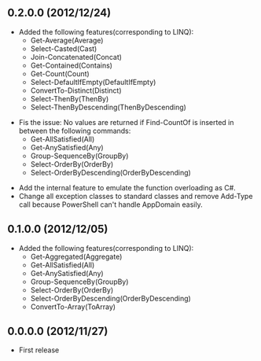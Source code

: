 ## 0.2.0.0 (2012/12/24)

* Added the following features(corresponding to LINQ): 
  - Get-Average(Average)
  - Select-Casted(Cast)
  - Join-Concatenated(Concat)
  - Get-Contained(Contains)
  - Get-Count(Count)
  - Select-DefaultIfEmpty(DefaultIfEmpty)
  - ConvertTo-Distinct(Distinct)
  - Select-ThenBy(ThenBy)
  - Select-ThenByDescending(ThenByDescending)

>

* Fis the issue: No values are returned if Find-CountOf is inserted in between the following commands: 
  - Get-AllSatisfied(All)
  - Get-AnySatisfied(Any)
  - Group-SequenceBy(GroupBy)
  - Select-OrderBy(OrderBy)
  - Select-OrderByDescending(OrderByDescending)

>

* Add the internal feature to emulate the function overloading as C#.
* Change all exception classes to standard classes and remove Add-Type call because PowerShell can't handle AppDomain easily.


## 0.1.0.0 (2012/12/05)

* Added the following features(corresponding to LINQ): 
  - Get-Aggregated(Aggregate)
  - Get-AllSatisfied(All)
  - Get-AnySatisfied(Any)
  - Group-SequenceBy(GroupBy)
  - Select-OrderBy(OrderBy)
  - Select-OrderByDescending(OrderByDescending)
  - ConvertTo-Array(ToArray)


## 0.0.0.0 (2012/11/27)

* First release
